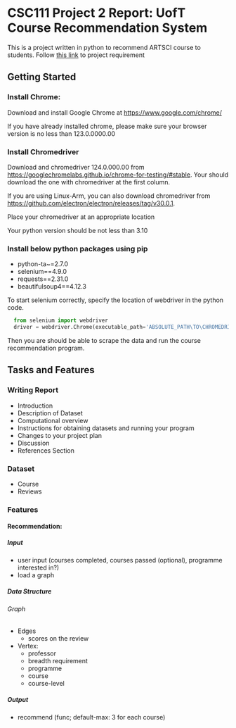# CSC111 Project 2 Report: UofT Course Recommendation System

This is a project written in python to recommend ARTSCI course to students.
Follow [this link](https://www.teach.cs.toronto.edu/~csc111h/winter/assignments/project2/phase2/) to project requirement

## Getting Started

### Install Chrome:
Download and install Google Chrome at https://www.google.com/chrome/

If you have already installed chrome, please make sure your browser version is no less than 123.0.0000.00

### Install Chromedriver
Download and chromedriver 124.0.000.00 from https://googlechromelabs.github.io/chrome-for-testing/#stable. Your should download the one with chromedriver at the first column.

If you are using Linux-Arm, you can also download chromedriver from https://github.com/electron/electron/releases/tag/v30.0.1.

Place your chromedriver at an appropriate location

Your python version should be not less than 3.10

### Install below python packages using pip
- python-ta~=2.7.0
- selenium==4.9.0
- requests==2.31.0
- beautifulsoup4==4.12.3

To start selenium correctly, specify the location of webdriver in the python code.
```Python
  from selenium import webdriver
  driver = webdriver.Chrome(executable_path='ABSOLUTE_PATH\TO\CHROMEDRIVER')    
```

Then you are should be able to scrape the data and run the course recommendation program.

## Tasks and Features

### Writing Report
- Introduction
- Description of Dataset
- Computational overview
- Instructions for obtaining datasets and running your program
- Changes to your project plan
- Discussion
- References Section
### Dataset
- Course
- Reviews
### Features
#### Recommendation:
##### Input
- user input (courses completed, courses passed (optional), programme interested in?)
- load a graph
##### Data Structure
###### Graph
- Edges
  - scores on the review
- Vertex:
  - professor
  - breadth requirement
  - programme
  - course
  - course-level
##### Output
- recommend (func; default-max: 3 for each course)
